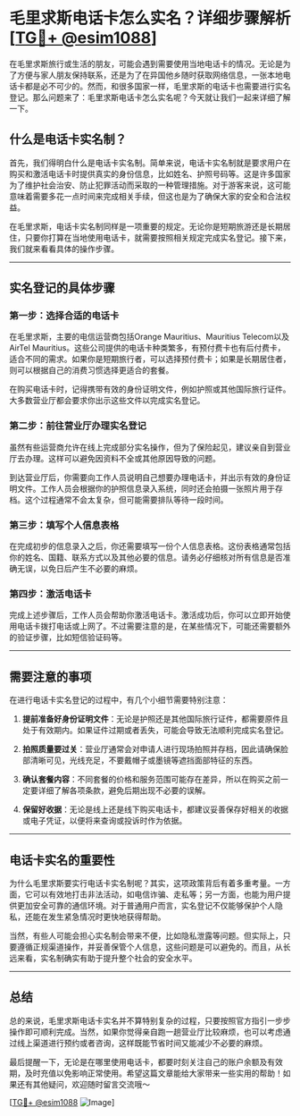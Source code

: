 # 毛里求斯电话卡怎么实名？详细步骤解析[[TG💪+ @esim1088](https://t.me/s/esim1088)]

在毛里求斯旅行或生活的朋友，可能会遇到需要使用当地电话卡的情况。无论是为了方便与家人朋友保持联系，还是为了在异国他乡随时获取网络信息，一张本地电话卡都是必不可少的。然而，和很多国家一样，毛里求斯的电话卡也需要进行实名登记。那么问题来了：毛里求斯电话卡怎么实名呢？今天就让我们一起来详细了解一下。

## 什么是电话卡实名制？

首先，我们得明白什么是电话卡实名制。简单来说，电话卡实名制就是要求用户在购买和激活电话卡时提供真实的身份信息，比如姓名、护照号码等。这是许多国家为了维护社会治安、防止犯罪活动而采取的一种管理措施。对于游客来说，这可能意味着需要多花一点时间来完成相关手续，但这也是为了确保大家的安全和合法权益。

在毛里求斯，电话卡实名制同样是一项重要的规定。无论你是短期旅游还是长期居住，只要你打算在当地使用电话卡，就需要按照相关规定完成实名登记。接下来，我们就来看看具体的操作步骤。

---

## 实名登记的具体步骤

### 第一步：选择合适的电话卡

在毛里求斯，主要的电信运营商包括Orange Mauritius、Mauritius Telecom以及AirTel Mauritius。这些公司提供的电话卡种类繁多，有预付费卡也有后付费卡，适合不同的需求。如果你是短期旅行者，可以选择预付费卡；如果是长期居住者，则可以根据自己的消费习惯选择更适合的套餐。

在购买电话卡时，记得携带有效的身份证明文件，例如护照或其他国际旅行证件。大多数营业厅都会要求你出示这些文件以完成实名登记。

### 第二步：前往营业厅办理实名登记

虽然有些运营商允许在线上完成部分实名操作，但为了保险起见，建议亲自到营业厅去办理。这样可以避免因资料不全或其他原因导致的问题。

到达营业厅后，你需要向工作人员说明自己想要办理电话卡，并出示有效的身份证明文件。工作人员会根据你的护照信息录入系统，同时还会拍摄一张照片用于存档。这个过程通常不会太复杂，但可能需要排队等待一段时间。

### 第三步：填写个人信息表格

在完成初步的信息录入之后，你还需要填写一份个人信息表格。这份表格通常包括你的姓名、国籍、联系方式以及其他必要的信息。请务必仔细核对所有信息是否准确无误，以免日后产生不必要的麻烦。

### 第四步：激活电话卡

完成上述步骤后，工作人员会帮助你激活电话卡。激活成功后，你可以立即开始使用电话卡拨打电话或上网了。不过需要注意的是，在某些情况下，可能还需要额外的验证步骤，比如短信验证码等。

---

## 需要注意的事项

在进行电话卡实名登记的过程中，有几个小细节需要特别注意：

1. **提前准备好身份证明文件**：无论是护照还是其他国际旅行证件，都需要原件且处于有效期内。如果证件过期或者丢失，可能会导致无法顺利完成实名登记。

2. **拍照质量要过关**：营业厅通常会对申请人进行现场拍照并存档，因此请确保脸部清晰可见，光线充足，不要戴帽子或墨镜等遮挡面部特征的东西。

3. **确认套餐内容**：不同套餐的价格和服务范围可能存在差异，所以在购买之前一定要详细了解各项条款，避免后期出现不必要的误解。

4. **保留好收据**：无论是线上还是线下购买电话卡，都建议妥善保存好相关的收据或电子凭证，以便将来查询或投诉时作为依据。

---

## 电话卡实名的重要性

为什么毛里求斯要实行电话卡实名制呢？其实，这项政策背后有着多重考量。一方面，它可以有效地打击非法活动，如电信诈骗、走私等；另一方面，也能为用户提供更加安全可靠的通信环境。对于普通用户而言，实名登记不仅能够保护个人隐私，还能在发生紧急情况时更快地获得帮助。

当然，有些人可能会担心实名制会带来不便，比如隐私泄露等问题。但实际上，只要遵循正规渠道操作，并妥善保管个人信息，这些问题是可以避免的。而且，从长远来看，实名制确实有助于提升整个社会的安全水平。

---

## 总结

总的来说，毛里求斯电话卡实名并不算特别复杂的过程，只要按照官方指引一步步操作即可顺利完成。当然，如果你觉得亲自跑一趟营业厅比较麻烦，也可以考虑通过线上渠道进行预约或者咨询，这样既能节省时间又能减少不必要的麻烦。

最后提醒一下，无论是在哪里使用电话卡，都要时刻关注自己的账户余额及有效期，及时充值以免影响正常使用。希望这篇文章能给大家带来一些实用的帮助！如果还有其他疑问，欢迎随时留言交流哦～

[[TG💪+ @esim1088](https://t.me/s/esim1088) ![Image](https://i.postimg.cc/4NQfJmqS/Snipaste-2025-05-13-00-14-12.png)]
